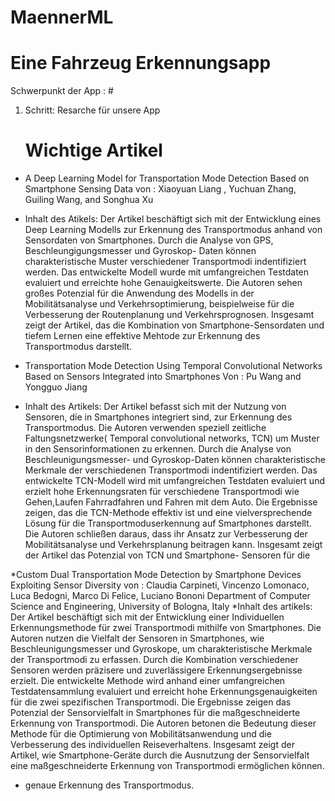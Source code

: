 # MaennerML

# Eine Fahrzeug Erkennungsapp 

Schwerpunkt der App : #


1. Schritt: Resarche für unsere App
   # Wichtige Artikel 

* A Deep Learning Model for Transportation Mode Detection Based on Smartphone Sensing Data von : Xiaoyuan Liang , Yuchuan Zhang, Guiling Wang, and Songhua Xu
* Inhalt des Atikels: 
  Der Artikel beschäftigt sich mit der Entwicklung eines Deep Learning Modells zur Erkennung des Transportmodus anhand von Sensordaten von Smartphones. Durch die Analyse von GPS, Beschleungigungsmesser und Gyroskop- Daten können charakteristische Muster verschiedener Transportmodi indentifiziert werden. Das entwickelte Modell wurde mit umfangreichen Testdaten evaluiert und erreichte hohe Genauigkeitswerte. Die Autoren sehen großes Potenzial für die Anwendung des Modells in der Mobilitätsanalyse und Verkehrsoptimierung, beispielweise für die Verbesserung der Routenplanung und Verkehrsprognosen. Insgesamt zeigt der Artikel, das die Kombination von Smartphone-Sensordaten und tiefem Lernen eine effektive Mehtode zur Erkennung des Transportmodus darstellt.


* Transportation Mode Detection Using Temporal Convolutional Networks Based on Sensors Integrated into Smartphones Von : Pu Wang and Yongguo Jiang
* Inhalt des Artikels: Der Artikel befasst sich mit der Nutzung von Sensoren, die in Smartphones integriert sind, zur Erkennung des Transportmodus. Die Autoren verwenden speziell zeitliche Faltungsnetzwerke( Temporal convolutional networks, TCN) um Muster in den Sensorinformationen zu erkennen. Durch die Analyse von Beschleunigungsmesser- und Gyroskop-Daten können charakteristische Merkmale der verschiedenen Transportmodi indentifiziert werden. Das entwickelte TCN-Modell wird mit umfangreichen Testdaten evaluiert und erzielt hohe Erkennungsraten für verschiedene Transportmodi wie Gehen,Laufen Fahrradfahren und Fahren mit dem Auto. Die Ergebnisse zeigen, das die TCN-Methode effektiv ist und eine vielversprechende Lösung für die Transportmoduserkennung auf Smartphones darstellt. Die Autoren schließen daraus, dass ihr Ansatz zur Verbesserung der Mobilitätsanalyse und Verkehrsplanung beitragen kann. Insgesamt zeigt der Artikel das Potenzial von TCN und Smartphone- Sensoren für die


*Custom Dual Transportation Mode Detection by Smartphone Devices Exploiting Sensor Diversity  von : Claudia Carpineti, Vincenzo Lomonaco, Luca Bedogni, Marco Di Felice, Luciano Bononi Department of Computer Science and Engineering, University of Bologna, Italy
*Inhalt des artikels: Der Artikel beschäftigt sich mit der Entwicklung einer Individuellen Erkennungsmethode für zwei Transportmodi mithilfe von Smartphones. Die Autoren nutzen die Vielfalt der Sensoren in Smartphones, wie Beschleunigungsmesser und Gyroskope, um charakteristische Merkmale der Transportmodi zu erfassen. Durch die Kombination verschiedener Sensoren werden präzisere und zuverlässigere Erkennungsergebnisse erzielt. Die entwickelte Methode wird anhand einer umfangreichen Testdatensammlung evaluiert und erreicht hohe Erkennungsgenauigkeiten für die zwei spezifischen Transportmodi. Die Ergebnisse zeigen das Potenzial der Sensorvielfalt in Smartphones für die maßgeschneiderte Erkennung von Transportmodi. Die Autoren betonen die Bedeutung dieser Methode für die Optimierung von Mobilitätsanwendung und die Verbesserung des individuellen Reiseverhaltens. Insgesamt zeigt der Artikel, wie Smartphone-Geräte durch die Ausnutzung der Sensorvielfalt eine maßgeschneiderte Erkennung von Transportmodi ermöglichen können.
* genaue Erkennung des Transportmodus. 
